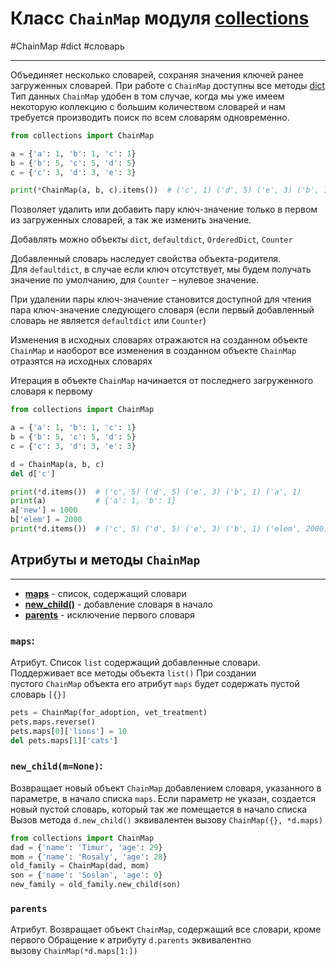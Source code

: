 # Класс `ChainMap` модуля [collections](_collections%20-%20модуль.md)
#ChainMap #dict #словарь 
***
Объединяет несколько словарей, сохраняя значения ключей ранее загруженных словарей.
При работе с `ChainMap` доступны все методы [dict](../../../Встроенные%20возможности%20Python/dict/_dict%20-%20тип%20данных.md)
Тип данных `ChainMap` удобен в том случае, когда мы уже имеем некоторую коллекцию с большим количеством словарей и нам требуется производить поиск по всем словарям одновременно.

```python
from collections import ChainMap

a = {'a': 1, 'b': 1, 'c': 1}
b = {'b': 5, 'c': 5, 'd': 5}
c = {'c': 3, 'd': 3, 'e': 3}

print(*ChainMap(a, b, c).items())  # ('c', 1) ('d', 5) ('e', 3) ('b', 1) ('a', 1)
```

Позволяет удалить или добавить пару ключ-значение только в первом из загруженных словарей, а так же изменить значение.

Добавлять можно объекты `dict`, `defaultdict`, `OrderedDict`, `Counter`

Добавленный словарь наследует свойства объекта-родителя. Для `defaultdict`, в случае если ключ отсутствует, мы будем получать значение по умолчанию, для `Counter` – нулевое значение.

При удалении пары ключ-значение становится доступной для чтения пара ключ-значение следующего словаря (если первый добавленный словарь не является `defaultdict` или `Counter`)

Изменения в исходных словарях отражаются на созданном объекте `ChainMap` и наоборот все изменения в созданном объекте `ChainMap` отразятся на исходных словарях

Итерация в объекте `ChainMap` начинается от последнего загруженного словаря к первому

```python
from collections import ChainMap

a = {'a': 1, 'b': 1, 'c': 1}
b = {'b': 5, 'c': 5, 'd': 5}
c = {'c': 3, 'd': 3, 'e': 3}

d = ChainMap(a, b, c)
del d['c']

print(*d.items())  # ('c', 5) ('d', 5) ('e', 3) ('b', 1) ('a', 1)
print(a)           # {'a': 1, 'b': 1}
a['new'] = 1000
b['elem'] = 2000
print(*d.items())  # ('c', 5) ('d', 5) ('e', 3) ('b', 1) ('elem', 2000) ('a', 1) ('new', 1000)
```

## Атрибуты и методы `ChainMap`
***
- **[maps](#maps)** - список, содержащий словари
- **[new_child()](#new_child%20m%20None)** - добавление словаря в начало
- **[parents](#parents)** - исключение первого словаря

### `maps`:
Атрибут. Список `list` содержащий добавленные словари. Поддерживает все методы объекта `list()`
При создании пустого `ChainMap` объекта его атрибут `maps` будет содержать пустой словарь `[{}]`

```python
pets = ChainMap(for_adoption, vet_treatment) 
pets.maps.reverse() 
pets.maps[0]['lions'] = 10 
del pets.maps[1]['cats']
```

### `new_child(m=None)`:
Возвращает новый объект `ChainMap` добавлением словаря, указанного в параметре, в начало списка `maps`. Если параметр не указан, создается новый пустой словарь, который так же помещается в начало списка
Вызов метода `d.new_child()` эквивалентен вызову `ChainMap({}, *d.maps)`

```python
from collections import ChainMap 
dad = {'name': 'Timur', 'age': 29} 
mom = {'name': 'Rosaly', 'age': 28} 
old_family = ChainMap(dad, mom) 
son = {'name': 'Soslan', 'age': 0} 
new_family = old_family.new_child(son)
```

### `parents`
Атрибут. Возвращает объект `ChainMap`, содержащий все словари, кроме первого
Обращение к атрибуту `d.parents` эквивалентно вызову `ChainMap(*d.maps[1:])`
